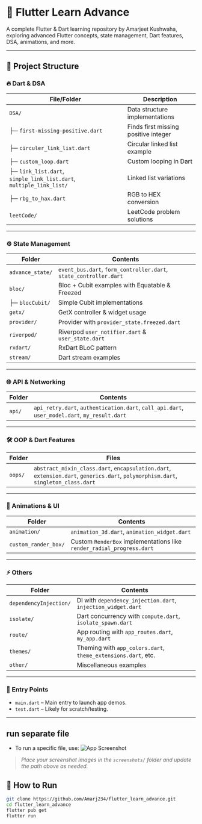 # 🚀 Flutter Learn Advance

A complete Flutter & Dart learning repository by Amarjeet Kushwaha, exploring advanced Flutter concepts, state management, Dart features, DSA, animations, and more.

---

## 📂 Project Structure

### 🔥 Dart & DSA
| File/Folder                  | Description                       |
|------------------------------|-----------------------------------|
| `DSA/`                       | Data structure implementations   |
| ├─ `first-missing-positive.dart`   | Finds first missing positive integer |
| ├─ `circuler_link_list.dart`       | Circular linked list example   |
| ├─ `custom_loop.dart`              | Custom looping in Dart         |
| ├─ `link_list.dart`, `simple_link_list.dart`, `multiple_link_list/` | Linked list variations |
| ├─ `rbg_to_hax.dart`               | RGB to HEX conversion          |
| `leetCode/`                  | LeetCode problem solutions       |

---

### ⚙️ State Management
| Folder              | Contents                                  |
|----------------------|------------------------------------------|
| `advance_state/`     | `event_bus.dart`, `form_controller.dart`, `state_controller.dart` |
| `bloc/`              | Bloc + Cubit examples with Equatable & Freezed |
| ├─ `blocCubit/`      | Simple Cubit implementations             |
| `getx/`              | GetX controller & widget usage           |
| `provider/`          | Provider with `provider_state.freezed.dart` |
| `riverpod/`          | Riverpod `user_notifier.dart` & `user_state.dart` |
| `rxdart/`            | RxDart BLoC pattern                      |
| `stream/`            | Dart stream examples                    |

---

### 🌐 API & Networking
| Folder | Contents                     |
|--------|------------------------------|
| `api/` | `api_retry.dart`, `authentication.dart`, `call_api.dart`, `user_model.dart`, `my_result.dart` |

---

### 🛠 OOP & Dart Features
| Folder | Files                        |
|--------|------------------------------|
| `oops/`| `abstract_mixin_class.dart`, `encapsulation.dart`, `extension.dart`, `generics.dart`, `polymorphism.dart`, `singleton_class.dart` |

---

### 🎨 Animations & UI
| Folder              | Contents                           |
|----------------------|-----------------------------------|
| `animation/`          | `animation_3d.dart`, `animation_widget.dart` |
| `custom_rander_box/`  | Custom `RenderBox` implementations like `render_radial_progress.dart` |

---

### ⚡ Others
| Folder              | Contents                           |
|----------------------|-----------------------------------|
| `dependencyInjection/` | DI with `dependency_injection.dart`, `injection_widget.dart` |
| `isolate/`             | Dart concurrency with `compute.dart`, `isolate_spawn.dart` |
| `route/`               | App routing with `app_routes.dart`, `my_app.dart` |
| `themes/`              | Theming with `app_colors.dart`, `theme_extensions.dart`, etc. |
| `other/`               | Miscellaneous examples           |

---

### 🚀 Entry Points
- `main.dart` – Main entry to launch app demos.
- `test.dart` – Likely for scratch/testing.

---

## run separate file
- To run a specific file, use:
![App Screenshot](https://raw.githubusercontent.com/Amarj234/flutter_learn_advance/main/screenshots/Screenshot_2025-07-08_165856.png)

> _Place your screenshot images in the `screenshots/` folder and update the path above as needed._



## 🚀 How to Run

```bash
git clone https://github.com/Amarj234/flutter_learn_advance.git
cd flutter_learn_advance
flutter pub get
flutter run
